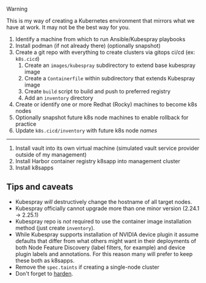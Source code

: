 > [!WARNING]
> This is my way of creating a Kubernetes environment that mirrors what we have at work. It may not be the best way for you.

1. Identify a machine from which to run Ansible/Kubespray playbooks
2. Install podman (if not already there) (optionally snapshot)
3. Create a git repo with everything to create clusters via gitops ci/cd (ex: `k8s.cicd`)
	1. Create an `images/kubespray` subdirectory to extend base kubespray image
	2. Create a `Containerfile` within subdirectory that extends Kubespray image
	3. Create `build` script to build and push to preferred registry
	4. Add an `inventory` directory
4. Create or identify one or more Redhat (Rocky) machines to become k8s nodes
5. Optionally snapshot future k8s node machines to enable rollback for practice
6. Update `k8s.cicd/inventory` with future k8s node *names*

----
1. Install vault into its own virtual machine (simulated vault service provider outside of my management)
2. Install Harbor container registry k8sapp into management cluster
3. Install k8sapps

## Tips and caveats

- Kubespray *will* destructively change the hostname of all target nodes.
- Kubespray officially cannot upgrade more than one minor version (2.24.1 -> 2.25.1)
- Kubespray repo is *not* required to use the container image installation method (just create `inventory`).
- While Kubespray supports installation of NVIDIA device plugin it assume defaults that differ from what others might want in their deployments of both Node Feature Discovery (label filters, for example) and device plugin labels and annotations. For this reason many will prefer to keep these both as k8sapps.
- Remove the `spec.taints` if creating a single-node cluster
- Don't forget to [harden](https://github.com/kubernetes-sigs/kubespray/blob/master/docs/operations/hardening.md).



